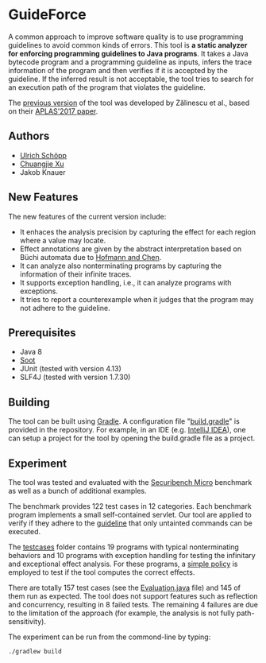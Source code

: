 # GuideForce

A common approach to improve software quality is to use programming guidelines to avoid common kinds of errors. This tool is **a static analyzer for enforcing programming guidelines to Java programs**. It takes a Java bytecode program and a programming guideline as inputs, infers the trace information of the program and then verifies if it is accepted by the guideline. If the inferred result is not acceptable, the tool tries to search for an execution path of the program that violates the guideline.

The [previous version](https://github.com/ezal/TSA) of the tool was developed by Zălinescu et al., based on their [APLAS'2017 paper](https://doi.org/10.1007/978-3-319-71237-6_5).

## Authors
- [Ulrich Schöpp](https://ulrichschoepp.de/)
- [Chuangjie Xu](https://cj-xu.github.io/)
- Jakob Knauer

## New Features
The new features of the current version include:
- It enhaces the analysis precision by capturing the effect for each region where a value may locate.
- Effect annotations are given by the abstract interpretation based on Büchi automata due to [Hofmann and Chen](https://doi.org/10.1145/2603088.2603127).
- It can analyze also nonterminating programs by capturing the information of their infinite traces.
- It supports exception handling, i.e., it can analyze programs with exceptions.
- It tries to report a counterexample when it judges that the program may not adhere to the guideline.

## Prerequisites
- Java 8
- [Soot](http://soot-oss.github.io/soot/)
- JUnit (tested with version 4.13)
- SLF4J (tested with version 1.7.30)

## Building
The tool can be built using [Gradle](https://gradle.org/). A configuration file "[build.gradle](https://github.com/cj-xu/GuideForceJava/blob/main/build.gradle)" is provided in the repository. For example, in an IDE (e.g. [IntelliJ IDEA](https://www.jetbrains.com/idea/)), one can setup a project for the tool by opening the build.gradle file as a project.

## Experiment
The tool was tested and evaluated with the [Securibench Micro](http://too4words.github.io/securibench-micro/) benchmark as well as a bunch of additional examples.

The benchmark provides 122 test cases in 12 categories. Each benchmark program implements a small self-contained servlet. Our tool are applied to verify if they adhere to the [guideline](https://github.com/cj-xu/GuideForceJava/blob/main/src/main/java/guideforce/policy/BinaryPolicy.java) that only untainted commands can be executed.

The [testcases](https://github.com/cj-xu/GuideForceJava/tree/main/src/test/java/testcases) folder contains 19 programs with typical nonterminating behaviors and 10 programs with exception handling for testing the infinitary and exceptional effect analysis. For these programs, a [simple policy](https://github.com/cj-xu/GuideForceJava/blob/main/src/main/java/guideforce/policy/ABCPolicy.java) is employed to test if the tool computes the correct effects.

There are totally 157 test cases (see the [Evaluation.java](https://github.com/cj-xu/GuideForceJava/blob/main/src/test/java/guideforce/Evaluation.java) file) and 145 of them run as expected. The tool does not support features such as reflection and concurrency, resulting in 8 failed tests. The remaining 4 failures are due to the limitation of the approach (for example, the analysis is not fully path-sensitivity).

The experiment can be run from the commond-line by typing:
```
./gradlew build
```

